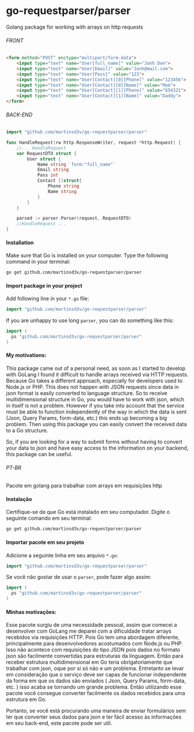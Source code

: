 # go-requestparser/parser

Golang package for working with arrays on http requests

###### FRONT

```html
<form method="POST" enctype="multipart/form-data">
    <input type="text" name="User[full_name]" value="Jonh Doe">
    <input type="text" name="User[Email]" value="Jonh@mail.com">
    <input type="text" name="User[Pass]" value="123">
    <input type="text" name="User[Contact][0][Phone]" value="123456">
    <input type="text" name="User[Contact][0][Name]" value="Mom">
    <input type="text" name="User[Contact][1][Phone]" value="654321">
    <input type="text" name="User[Contact][1][Name]" value="Daddy">
</form>
```

###### BACK-END 
```go
import "github.com/martinsd3v/go-requestparser/parser"

func HandleRequest(rw http.ResponseWriter, request *http.Request) {
	//... HandleRequest
	var RequestDTO struct {
		User struct {
			Name string `form:"full_name"`
			Email string
			Pass int
			Contact []struct{
				Phone string
				Name string
			} 
		}
	}

	parsed := parser.Parser(request, RequestDTO)
	//HandleRequest ...
}
```

#### Installation
Make sure that Go is installed on your computer.
Type the following command in your terminal:
```bash
go get github.com/martinsd3v/go-requestparser/parser
```

#### Import package in your project
Add following line in your `*.go` file:
```go
import "github.com/martinsd3v/go-requestparser/parser"
```
If you are unhappy to use long `parser`, you can do something like this:
```go
import (
  ps "github.com/martinsd3v/go-requestparser/parser"
)
```

#### My motivations:

This package came out of a personal need, as soon as I started to develop with GoLang I found it difficult to handle arrays received via HTTP requests. Because Go takes a different approach, especially for developers used to Node.js or PHP. This does not happen with JSON requests since data in json format is easily converted to language structure. So to receive multidimensional structure in Go, you would have to work with json, which in itself is not a problem. However if you take into account that the service must be able to function independently of the way in which the data is sent (Json, Query Params, form-data, etc.) this ends up becoming a big problem. Then using this package you can easily convert the received data to a Go structure.

So, if you are looking for a way to submit forms without having to convert your data to json and have easy access to the information on your backend, this package can be useful.

###### PT-BR

Pacote em golang para trabalhar com arrays em requisições http

#### Instalação
Certifique-se de que Go está instalado em seu computador.
Digite o seguinte comando em seu terminal:

```bash
go get github.com/martinsd3v/go-requestparser/parser
```

#### Importar pacote em seu projeto
Adicione a seguinte linha em seu arquivo `*.go`:
```go
import "github.com/martinsd3v/go-requestparser/parser"
```
Se você não gostar de usar o `parser`, pode fazer algo assim:
```go
import (
  ps "github.com/martinsd3v/go-requestparser/parser"
)
```

#### Minhas motivações:

Esse pacote surgiu de uma necessidade pessoal, assim que comecei a desenvolver com GoLang  me deparei com a dificuldade tratar arrays recebidos via requisições HTTP. Pois Go tem uma abordagem diferente, principalmente para desenvolvedores acostumados com Node.js ou PHP. Isso não acontece com requisições do tipo JSON pois dados no formato json são facilmente convertidas para estruturas da linguagem. Então para receber estrutura multidimensional em Go teria obrigatoriamente que trabalhar com json,  oque por si só não e um problema. Entretanto se levar em consideração que o serviço deve ser capas de funcionar independente da forma em que os dados são enviados ( Json, Query Params, form-data, etc. ) isso acaba se tornando um grande problema. Então utilizando esse pacote você consegue converter facilmente os dados recebidos para uma estrutura em Go.

Portanto, se você está procurando uma maneira de enviar formulários sem ter que converter seus dados para json e ter fácil acesso às informações em seu back-end, este pacote pode ser util.